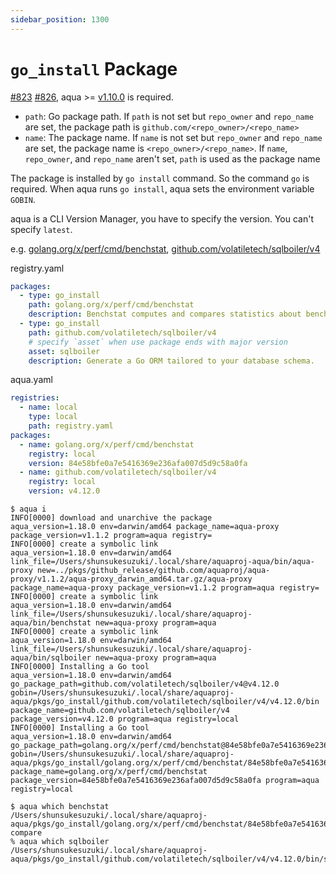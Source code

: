 ```yaml
---
sidebar_position: 1300
---
```


# `go_install` Package

[#823](https://github.com/aquaproj/aqua/issues/823) [#826](https://github.com/aquaproj/aqua/pull/826), aqua >= [v1.10.0](https://github.com/aquaproj/aqua/releases/tag/v1.10.0) is required.

* `path`: Go package path. If `path` is not set but `repo_owner` and `repo_name` are set, the package path is `github.com/<repo_owner>/<repo_name>`
* `name`: The package name. If `name` is not set but `repo_owner` and `repo_name` are set, the package name is `<repo_owner>/<repo_name>`. If `name`, `repo_owner`, and `repo_name` aren't set, `path` is used as the package name

The package is installed by `go install` command.
So the command `go` is required.
When aqua runs `go install`, aqua sets the environment variable `GOBIN`.

aqua is a CLI Version Manager, you have to specify the version. You can't specify `latest`.

e.g. [golang.org/x/perf/cmd/benchstat](https://pkg.go.dev/golang.org/x/perf/cmd/benchstat), [github.com/volatiletech/sqlboiler/v4](https://github.com/volatiletech/sqlboiler)

registry.yaml

```yaml
packages:
  - type: go_install
    path: golang.org/x/perf/cmd/benchstat
    description: Benchstat computes and compares statistics about benchmarks
  - type: go_install
    path: github.com/volatiletech/sqlboiler/v4
    # specify `asset` when use package ends with major version
    asset: sqlboiler
    description: Generate a Go ORM tailored to your database schema.
```

aqua.yaml

```yaml
registries:
  - name: local
    type: local
    path: registry.yaml
packages:
  - name: golang.org/x/perf/cmd/benchstat
    registry: local
    version: 84e58bfe0a7e5416369e236afa007d5d9c58a0fa
  - name: github.com/volatiletech/sqlboiler/v4
    registry: local
    version: v4.12.0
```

```console
$ aqua i
INFO[0000] download and unarchive the package            aqua_version=1.18.0 env=darwin/amd64 package_name=aqua-proxy package_version=v1.1.2 program=aqua registry=
INFO[0000] create a symbolic link                        aqua_version=1.18.0 env=darwin/amd64 link_file=/Users/shunsukesuzuki/.local/share/aquaproj-aqua/bin/aqua-proxy new=../pkgs/github_release/github.com/aquaproj/aqua-proxy/v1.1.2/aqua-proxy_darwin_amd64.tar.gz/aqua-proxy package_name=aqua-proxy package_version=v1.1.2 program=aqua registry=
INFO[0000] create a symbolic link                        aqua_version=1.18.0 env=darwin/amd64 link_file=/Users/shunsukesuzuki/.local/share/aquaproj-aqua/bin/benchstat new=aqua-proxy program=aqua
INFO[0000] create a symbolic link                        aqua_version=1.18.0 env=darwin/amd64 link_file=/Users/shunsukesuzuki/.local/share/aquaproj-aqua/bin/sqlboiler new=aqua-proxy program=aqua
INFO[0000] Installing a Go tool                          aqua_version=1.18.0 env=darwin/amd64 go_package_path=github.com/volatiletech/sqlboiler/v4@v4.12.0 gobin=/Users/shunsukesuzuki/.local/share/aquaproj-aqua/pkgs/go_install/github.com/volatiletech/sqlboiler/v4/v4.12.0/bin package_name=github.com/volatiletech/sqlboiler/v4 package_version=v4.12.0 program=aqua registry=local
INFO[0000] Installing a Go tool                          aqua_version=1.18.0 env=darwin/amd64 go_package_path=golang.org/x/perf/cmd/benchstat@84e58bfe0a7e5416369e236afa007d5d9c58a0fa gobin=/Users/shunsukesuzuki/.local/share/aquaproj-aqua/pkgs/go_install/golang.org/x/perf/cmd/benchstat/84e58bfe0a7e5416369e236afa007d5d9c58a0fa/bin package_name=golang.org/x/perf/cmd/benchstat package_version=84e58bfe0a7e5416369e236afa007d5d9c58a0fa program=aqua registry=local

$ aqua which benchstat
/Users/shunsukesuzuki/.local/share/aquaproj-aqua/pkgs/go_install/golang.org/x/perf/cmd/benchstat/84e58bfe0a7e5416369e236afa007d5d9c58a0fa/bin/github-compare
% aqua which sqlboiler
/Users/shunsukesuzuki/.local/share/aquaproj-aqua/pkgs/go_install/github.com/volatiletech/sqlboiler/v4/v4.12.0/bin/sqlboiler
```

